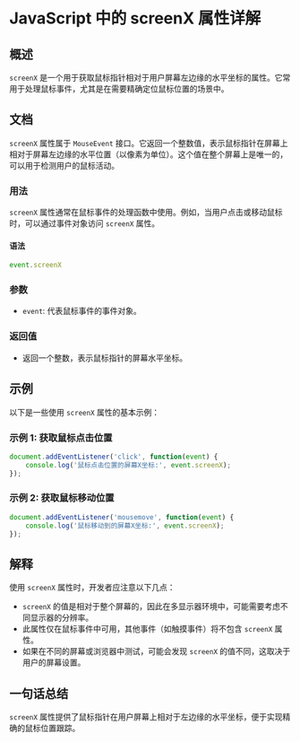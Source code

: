<!--
Meta Description: # JavaScript 中的 screenX 属性详解 ## 概述 `screenX` 是一个用于获取鼠标指针相对于用户屏幕左边缘的水平坐标的属性。它常用于处理鼠标事件，尤其是在需要精确定位鼠标位置的场景中。 ## 文档 `screenX` 属性属于 `MouseEvent` 接口。它返回一个整数...
Meta Keywords: screenx, event, javascript, document, addeventlistener
-->

# JavaScript 中的 screenX 属性详解

## 概述
`screenX` 是一个用于获取鼠标指针相对于用户屏幕左边缘的水平坐标的属性。它常用于处理鼠标事件，尤其是在需要精确定位鼠标位置的场景中。

## 文档
`screenX` 属性属于 `MouseEvent` 接口。它返回一个整数值，表示鼠标指针在屏幕上相对于屏幕左边缘的水平位置（以像素为单位）。这个值在整个屏幕上是唯一的，可以用于检测用户的鼠标活动。

### 用法
`screenX` 属性通常在鼠标事件的处理函数中使用。例如，当用户点击或移动鼠标时，可以通过事件对象访问 `screenX` 属性。

#### 语法
```javascript
event.screenX
```

### 参数
- `event`: 代表鼠标事件的事件对象。

### 返回值
- 返回一个整数，表示鼠标指针的屏幕水平坐标。

## 示例
以下是一些使用 `screenX` 属性的基本示例：

### 示例 1: 获取鼠标点击位置
```javascript
document.addEventListener('click', function(event) {
    console.log('鼠标点击位置的屏幕X坐标:', event.screenX);
});
```

### 示例 2: 获取鼠标移动位置
```javascript
document.addEventListener('mousemove', function(event) {
    console.log('鼠标移动到的屏幕X坐标:', event.screenX);
});
```

## 解释
使用 `screenX` 属性时，开发者应注意以下几点：

- `screenX` 的值是相对于整个屏幕的，因此在多显示器环境中，可能需要考虑不同显示器的分辨率。
- 此属性仅在鼠标事件中可用，其他事件（如触摸事件）将不包含 `screenX` 属性。
- 如果在不同的屏幕或浏览器中测试，可能会发现 `screenX` 的值不同，这取决于用户的屏幕设置。

## 一句话总结
`screenX` 属性提供了鼠标指针在用户屏幕上相对于左边缘的水平坐标，便于实现精确的鼠标位置跟踪。